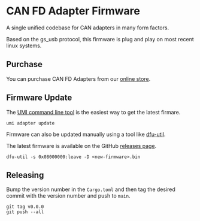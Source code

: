 # CAN FD Adapter Firmware

A single unified codebase for CAN adapters in many form factors.

Based on the gs_usb protocol, this firmware is plug and play on most recent linux systems.

## Purchase

You can purchase CAN FD Adapters from our [online store](https://umi.engineering/products/can-fd-adapter).

## Firmware Update

The [UMI command line tool](https://umi.engineering/pages/command-line-tool) is the easiest way to get the latest firmare.

```shell
umi adapter update
```

Firmware can also be updated manually using a tool like [dfu-util](https://dfu-util.sourceforge.net/).

The latest firmware is available on the GitHub [releases page](https://github.com/umi-eng/adapter/releases/).

```shell
dfu-util -s 0x08000000:leave -D <new-firmware>.bin
```

## Releasing

Bump the version number in the `Cargo.toml` and then tag the desired commit with the version number and push to `main`.

```shell
git tag v0.0.0
git push --all
```
